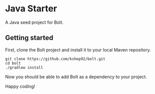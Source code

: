 # Java Starter

A Java seed project for Bolt.

## Getting started

First, clone the Bolt project and install it to your local Maven repository.

```shell
git clone https://github.com/kshep92/bolt.git
cd bolt
./gradlew install
```

Now you should be able to add Bolt as a dependency to your project. 

Happy coding!